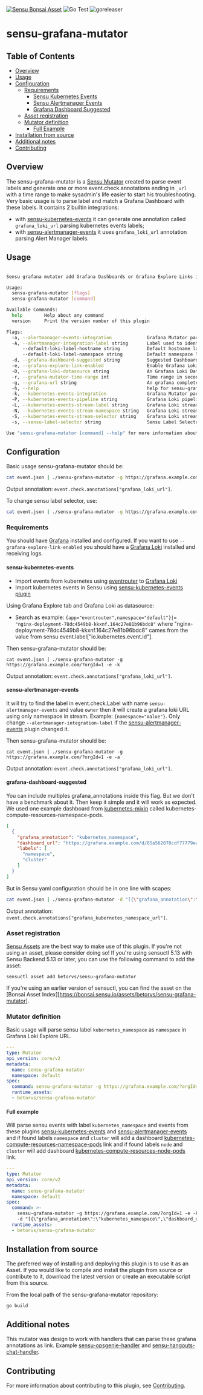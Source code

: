 
[![Sensu Bonsai Asset](https://img.shields.io/badge/Bonsai-Download%20Me-brightgreen.svg?colorB=89C967&logo=sensu)](https://bonsai.sensu.io/assets/betorvs/sensu-grafana-mutator)
![Go Test](https://github.com/betorvs/sensu-grafana-mutator/workflows/Go%20Test/badge.svg)
![goreleaser](https://github.com/betorvs/sensu-grafana-mutator/workflows/goreleaser/badge.svg)

# sensu-grafana-mutator

## Table of Contents
- [Overview](#overview)
- [Usage](#usage)
- [Configuration](#configuration)
  - [Requirements](#requirements)
    - [Sensu Kubernetes Events](#sensu-kubernetes-events)
    - [Sensu Alertmanager Events](#sensu-alertmanager-events)
    - [Grafana Dashboard Suggested](#grafana-dashboard-suggested)
  - [Asset registration](#asset-registration)
  - [Mutator definition](#mutator-definition)
    - [Full Example](#full-example)
- [Installation from source](#installation-from-source)
- [Additional notes](#additional-notes)
- [Contributing](#contributing)

## Overview

The sensu-grafana-mutator is a [Sensu Mutator][1] created to parse event labels and generate one or more event.check.annotations ending in `_url` with a time range to make sysadmin's life easier to start his troubleshooting. Very basic usage is to parse label and match a Grafana Dashboard with these labels.
It contains 2 builtin integrations: 
- with [sensu-kubernetes-events][4] it can generate one annotation called `grafana_loki_url` parsing kubernetes events labels;
- with [sensu-alertmanager-events][6] it uses `grafana_loki_url` annotation parsing Alert Manager labels. 

## Usage

```bash

Sensu grafana mutator add Grafana Dashboards or Grafana Explore Links in event annotations

Usage:
  sensu-grafana-mutator [flags]
  sensu-grafana-mutator [command]

Available Commands:
  help        Help about any command
  version     Print the version number of this plugin

Flags:
  -a, --alertmanager-events-integration             Grafana Mutator parser for sensu-alertmanager-events plugin
  -A, --alertmanager-integration-label string       Label used to identify sensu-alertmanager-events plugin events (default "sensu-alertmanager-events")
      --default-loki-label-hostname string          Default hostname label for Grafana Loki Stream. {hostname=value} (default "hostname")
      --default-loki-label-namespace string         Default namespace label for Grafana Loki Stream. {namespace=value} (default "namespace")
  -d, --grafana-dashboard-suggested string          Suggested Dashboard based on Labels (json format). e. [{"grafana_annotation":"kubernetes_namespace","dashboard_url":"https://grafana.example.com/d/85a562078cdf77779eaa1add43ccec1e/kubernetes-compute-resources-namespace-pods?orgId=1&var-datasource=thanos","labels":["namespace"]}]
  -e, --grafana-explore-link-enabled                Enable Grafana Loki Explore Links
  -D, --grafana-loki-datasource string              An Grafana Loki Datasource name. e. -d loki  (default "loki")
  -r, --grafana-mutator-time-range int              Time range in seconds to create grafana URLs (default 300)
  -g, --grafana-url string                          An grafana complete URL. e. https://grafana.com/?orgId=1 
  -h, --help                                        help for sensu-grafana-mutator
  -k, --kubernetes-events-integration               Grafana Mutator parser for sensu-kubernetes-events plugin
  -P, --kubernetes-events-pipeline string           Grafana Loki pipeline to match. e. {app=eventrouter} |= io.kubernetes.event.id (default "io.kubernetes.event.id")
  -L, --kubernetes-events-stream-label string       Grafana Loki stream label. e. {app=eventrouter} (default "app")
  -N, --kubernetes-events-stream-namespace string   Grafana Loki stream namespace. e. {app=eventrouter,namespace=io.kubernetes.event.namespace} (default "io.kubernetes.event.namespace")
  -S, --kubernetes-events-stream-selector string    Grafana Loki stream selector. e. {app=eventrouter} (default "eventrouter")
  -s, --sensu-label-selector string                 Sensu Label Selector to create Grafana Explore URL using loki as Datasource. {namespace=kubernetes_namespace.value} (default "kubernetes_namespace")

Use "sensu-grafana-mutator [command] --help" for more information about a command.


```

## Configuration

Basic usage sensu-grafana-mutator should be:

```sh
cat event.json | ./sensu-grafana-mutator -g https://grafana.example.com/?orgId=1 -e
```

Output annotation: `event.check.annotations["grafana_loki_url"]`.

To change sensu label selector, use:

```sh
cat event.json | ./sensu-grafana-mutator -g https://grafana.example.com/?orgId=1 -e -s namespace
```

### Requirements

You should have [Grafana][8] installed and configured. If you want to use `--grafana-explore-link-enabled` you should have a [Grafana Loki][5] installed and receiving logs. 

#### sensu-kubernetes-events

- Import events from kubernetes using [eventrouter][3] to [Grafana Loki][5]
- Import kubernetes events in Sensu using [sensu-kubernetes-events plugin][4]

Using Grafana Explore tab and Grafana Loki as datasource: 
- Search as example: `{app="eventrouter",namespace="default"}|= "nginx-deployment-78dc4549b8-kkxnf.164c27e81b96bdc8"` where "nginx-deployment-78dc4549b8-kkxnf.164c27e81b96bdc8" cames from the value from sensu event.label["io.kubernetes.event.id"].


Then sensu-grafana-mutator should be:

```
cat event.json | ./sensu-grafana-mutator -g https://grafana.example.com/?orgId=1 -e -k
```

Output annotation: `event.check.annotations["grafana_loki_url"]`.

#### sensu-alertmanager-events

It will try to find the label in event.check.Label with name `sensu-alertmanager-events` and value `owner` then it will create a grafana loki URL using only namespace in stream. Example: `{namespace="Value"}`. Only change `--alertmanager-integration-label` if the [sensu-alertmanager-events][6] plugin changed it.

Then sensu-grafana-mutator should be:

```
cat event.json | ./sensu-grafana-mutator -g https://grafana.example.com/?orgId=1 -e -a
```

Output annotation: `event.check.annotations["grafana_loki_url"]`.

#### grafana-dashboard-suggested

You can include multiples grafana_annotations inside this flag. But we don't have a benchmark about it. Then keep it simple and it will work as expected. We used one example dashboard from [kubernetes-mixin][7] called kubernetes-compute-resources-namespace-pods. 

```json
[
  {
    "grafana_annotation": "kubernetes_namespace",
    "dashboard_url": "https://grafana.example.com/d/85a562078cdf77779eaa1add43ccec1e/kubernetes-compute-resources-namespace-pods?orgId=1&var-datasource=thanos",
    "labels": [
      "namespace",
      "cluster"
    ]
  }
]
```

But in Sensu yaml configuration should be in one line with scapes:

```bash
cat event.json | ./sensu-grafana-mutator -d "[{\"grafana_annotation\":\"kubernetes_namespace\",\"dashboard_url\":\"https://grafana.example.com/d/85a562078cdf77779eaa1add43ccec1e/kubernetes-compute-resources-namespace-pods?orgId=1&var-datasource=thanos\",\"labels\":[\"namespace\",\"cluster\"]}]"

```

Output annotation: `event.check.annotations["grafana_kubernetes_namespace_url"]`.

### Asset registration

[Sensu Assets][2] are the best way to make use of this plugin. If you're not using an asset, please
consider doing so! If you're using sensuctl 5.13 with Sensu Backend 5.13 or later, you can use the
following command to add the asset:

```
sensuctl asset add betorvs/sensu-grafana-mutator
```

If you're using an earlier version of sensuctl, you can find the asset on the [Bonsai Asset Index][https://bonsai.sensu.io/assets/betorvs/sensu-grafana-mutator].

### Mutator definition

Basic usage will parse sensu label `kubernetes_namespace` as `namespace` in Grafana Loki Explore URL.

```yml
---
type: Mutator
api_version: core/v2
metadata:
  name: sensu-grafana-mutator
  namespace: default
spec:
  command: sensu-grafana-mutator -g https://grafana.example.com/?orgId=1 -e
  runtime_assets:
  - betorvs/sensu-grafana-mutator
```

#### Full example

Will parse sensu events with label `kubernetes_namespace` and events from these plugins [sensu-kubernetes-events][4] and [sensu-alertmanager-events][6] and if found labels `namespace` and `cluster` will add a dashboard [kubernetes-compute-resources-namespace-pods][7] link and if found labels `node` and `cluster` will add dashboard [kubernetes-compute-resources-node-pods][7] link.

```yml
---
type: Mutator
api_version: core/v2
metadata:
  name: sensu-grafana-mutator
  namespace: default
spec:
  command: >-
    sensu-grafana-mutator -g https://grafana.example.com/?orgId=1 -e -k -a
    -d "[{\"grafana_annotation\":\"kubernetes_namespace\",\"dashboard_url\":\"https://grafana.example.com/d/85a562078cdf77779eaa1add43ccec1e/kubernetes-compute-resources-namespace-pods?orgId=1&var-datasource=thanos\",\"labels\":[\"namespace\",\"cluster\"]},{\"grafana_annotation\":\"kubernetes_nodes\",\"dashboard_url\":\"https://grafana.example.com/d/200ac8fdbfbb74b39aff88118e4d1c2c/kubernetes-compute-resources-node-pods?orgId=1&var-datasource=thanos\",\"labels\":[\"node\",\"cluster\"]}]"
  runtime_assets:
  - betorvs/sensu-grafana-mutator
```


## Installation from source

The preferred way of installing and deploying this plugin is to use it as an Asset. If you would
like to compile and install the plugin from source or contribute to it, download the latest version
or create an executable script from this source.

From the local path of the sensu-grafana-mutator repository:

```
go build
```

## Additional notes

This mutator was design to work with handlers that can parse these grafana annotations as link. Example [sensu-opsgenie-handler][9] and [sensu-hangouts-chat-handler][10].

## Contributing

For more information about contributing to this plugin, see [Contributing][1].

[1]: https://docs.sensu.io/sensu-go/latest/reference/mutators/
[2]: https://docs.sensu.io/sensu-go/latest/reference/assets/
[3]: https://github.com/heptiolabs/eventrouter
[4]: https://github.com/betorvs/sensu-kubernetes-events
[5]: https://grafana.com/docs/loki/latest
[6]: https://github.com/betorvs/sensu-alertmanager-events
[7]: https://github.com/kubernetes-monitoring/kubernetes-mixin
[8]: https://grafana.com/docs/grafana/latest/
[9]: https://github.com/betorvs/sensu-opsgenie-handler
[10]: https://github.com/betorvs/sensu-hangouts-chat-handler